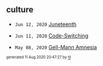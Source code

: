 ## culture


* <code>Jun 12, 2020</code> [Juneteenth](2020-06-12T22-13-35-juneteenth.md)
* <code>Jun 11, 2020</code> [Code-Switching](2020-06-11T23-48-35-code-switching.md)

* <code>May 08, 2020</code> [Gell-Mann Amnesia](2020-05-08T09-08-00-gell-mann-amnesia.md)

<sup><sub>generated 11 Aug 2020 20:47:27 by <a href='https://github.com/senorprogrammer/til'>til</a></sub></sup>

